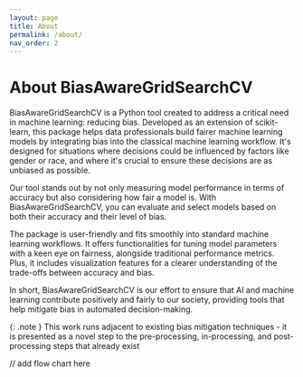 ```yaml
---
layout: page
title: About
permalink: /about/
nav_order: 2
---
```

# About BiasAwareGridSearchCV

BiasAwareGridSearchCV is a Python tool created to address a critical need in machine learning: reducing bias. Developed as an extension of scikit-learn, this package helps data professionals build fairer machine learning models by integrating bias into the classical machine learning workflow. It's designed for situations where decisions could be influenced by factors like gender or race, and where it's crucial to ensure these decisions are as unbiased as possible.

Our tool stands out by not only measuring model performance in terms of accuracy but also considering how fair a model is. With BiasAwareGridSearchCV, you can evaluate and select models based on both their accuracy and their level of bias.

The package is user-friendly and fits smoothly into standard machine learning workflows. It offers functionalities for tuning model parameters with a keen eye on fairness, alongside traditional performance metrics. Plus, it includes visualization features for a clearer understanding of the trade-offs between accuracy and bias.

In short, BiasAwareGridSearchCV is our effort to ensure that AI and machine learning contribute positively and fairly to our society, providing tools that help mitigate bias in automated decision-making.

{: .note } This work runs adjacent to existing bias mitigation techniques - it is presented as a novel step to the pre-processing, in-processing, and post-processing steps that already exist

// add flow chart here